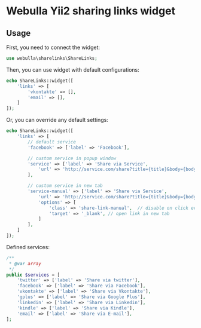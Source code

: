 Webulla Yii2 sharing links widget
======================

Usage
-----

First, you need to connect the widget:
```php
use webulla\sharelinks\ShareLinks;
```

Then, you can use widget with default configurations:
```php
echo ShareLinks::widget([
	'links' => [
		'vkontakte' => [],
		'email' => [],
	]
]);
```

Or, you can override any default settings:
```php
echo ShareLinks::widget([
	'links' => [
        // default service
		'facebook' => ['label' => 'Facebook'],

		// custom service in popup window
		'service' => ['label' => 'Share via Service',
		    'url' => 'http://service.com/share?title={title}&body={body}&url={url}'
        ],

		// custom service in new tab
		'service-manual' => ['label' => 'Share via Service',
		    'url' => 'http://service.com/share?title={title}&body={body}&url={url}',
            'options' => [
                'class' => 'share-link-manual',  // disable on click event listening
                'target' => '_blank', // open link in new tab
            ]
        ],
	]
]);
```

Defined services:
```php
/**
 * @var array
 */
public $services = [
	'twitter' => ['label' => 'Share via twitter'],
	'facebook' => ['label' => 'Share via Facebook'],
	'vkontakte' => ['label' => 'Share via Vkontakte'],
	'gplus' => ['label' => 'Share via Google Plus'],
	'linkedin' => ['label' => 'Share via Linkedin'],
	'kindle' => ['label' => 'Share via Kindle'],
	'email' => ['label' => 'Share via E-mail'],
];
```
